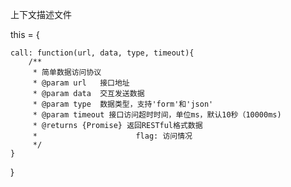 上下文描述文件

this = {

    call: function(url, data, type, timeout){
        /**
         * 简单数据访问协议
         * @param url   接口地址
         * @param data  交互发送数据
         * @param type  数据类型，支持'form'和'json'
         * @param timeout 接口访问超时时间，单位ms，默认10秒（10000ms)
         * @returns {Promise} 返回RESTful格式数据
         *                      flag: 访问情况
         */
    }

}